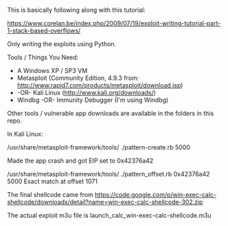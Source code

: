 

This is basically following along with this tutorial:

https://www.corelan.be/index.php/2009/07/19/exploit-writing-tutorial-part-1-stack-based-overflows/

Only writing the exploits using Python.

Tools / Things You Need:
* A Windows XP / SP3 VM
* Metasploit (Community Edition, 4.9.3 from: http://www.rapid7.com/products/metasploit/download.jsp)
* -OR- Kali Linux (http://www.kali.org/downloads/)
* Windbg -OR- Immunity Debugger (I'm using Windbg)

Other tools / vulnerable app downloads are available in the folders in this repo.

In Kali Linux:

/usr/share/metasploit-framework/tools/
./pattern-create.rb 5000

Made the app crash and got EIP set to 0x42376a42

/usr/share/metasploit-framework/tools/
./pattern_offset.rb 0x42376a42 5000
Exact match at offset 1071


The final shellcode came from https://code.google.com/p/win-exec-calc-shellcode/downloads/detail?name=win-exec-calc-shellcode-302.zip

The actual exploit m3u file is launch_calc_win-exec-calc-shellcode.m3u
